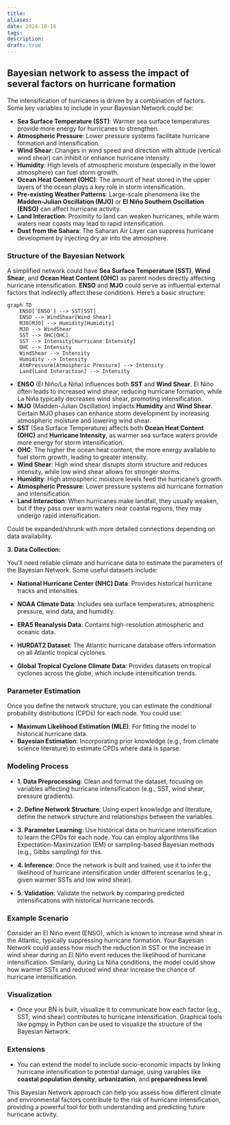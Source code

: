 ```yaml
---
title: 
aliases: 
date: 2024-10-16
tags: 
description:
draft: true
---
```


## Bayesian network to assess the impact of several factors on hurricane formation

The intensification of hurricanes is driven by a combination of factors. Some key variables to include in your Bayesian Network could be:

- **Sea Surface Temperature (SST)**: Warmer sea surface temperatures provide more energy for hurricanes to strengthen.
- **Atmospheric Pressure**: Lower pressure systems facilitate hurricane formation and intensification.
- **Wind Shear**: Changes in wind speed and direction with altitude (vertical wind shear) can inhibit or enhance hurricane intensity.
- **Humidity**: High levels of atmospheric moisture (especially in the lower atmosphere) can fuel storm growth.
- **Ocean Heat Content (OHC)**: The amount of heat stored in the upper layers of the ocean plays a key role in storm intensification.
- **Pre-existing Weather Patterns**: Large-scale phenomena like the **Madden-Julian Oscillation (MJO)** or **El Niño Southern Oscillation (ENSO)** can affect hurricane activity.
- **Land Interaction**: Proximity to land can weaken hurricanes, while warm waters near coasts may lead to rapid intensification.
- **Dust from the Sahara**: The Saharan Air Layer can suppress hurricane development by injecting dry air into the atmosphere.

### Structure of the Bayesian Network

A simplified network could have **Sea Surface Temperature (SST)**, **Wind Shear**, and **Ocean Heat Content (OHC)** as parent nodes directly affecting hurricane intensification. **ENSO** and **MJO** could serve as influential external factors that indirectly affect these conditions. Here’s a basic structure:

```mermaid
graph TD
    ENSO['ENSO'] --> SST[SST]
    ENSO --> WindShear[Wind Shear]
    MJO[MJO] --> Humidity[Humidity]
    MJO --> WindShear
    SST --> OHC[OHC]
    SST --> Intensity[Hurricane Intensity]
    OHC --> Intensity
    WindShear --> Intensity
    Humidity --> Intensity
    AtmPressure[Atmospheric Pressure] --> Intensity
    Land[Land Interaction] --> Intensity
```

- **ENSO** (El Niño/La Niña) influences both **SST** and **Wind Shear**. El Niño often leads to increased wind shear, reducing hurricane formation, while La Niña typically decreases wind shear, promoting intensification.
- **MJO** (Madden-Julian Oscillation) impacts **Humidity** and **Wind Shear**. Certain MJO phases can enhance storm development by increasing atmospheric moisture and lowering wind shear.
- **SST** (Sea Surface Temperature) affects both **Ocean Heat Content (OHC)** and **Hurricane Intensity**, as warmer sea surface waters provide more energy for storm intensification.
- **OHC**: The higher the ocean heat content, the more energy available to fuel storm growth, leading to greater intensity.
- **Wind Shear**: High wind shear disrupts storm structure and reduces intensity, while low wind shear allows for stronger storms.
- **Humidity**: High atmospheric moisture levels feed the hurricane’s growth.
- **Atmospheric Pressure**: Lower pressure systems aid hurricane formation and intensification.
- **Land Interaction**: When hurricanes make landfall, they usually weaken, but if they pass over warm waters near coastal regions, they may undergo rapid intensification.


Could be expanded/shrunk with more detailed connections depending on data availability.


**3. Data Collection:**

  You’ll need reliable climate and hurricane data to estimate the parameters of the Bayesian Network. Some useful datasets include:

- **National Hurricane Center (NHC) Data**: Provides historical hurricane tracks and intensities.

- **NOAA Climate Data**: Includes sea surface temperatures, atmospheric pressure, wind data, and humidity.

- **ERA5 Reanalysis Data**: Contains high-resolution atmospheric and oceanic data.

- **HURDAT2 Dataset**: The Atlantic hurricane database offers information on all Atlantic tropical cyclones.

- **Global Tropical Cyclone Climate Data**: Provides datasets on tropical cyclones across the globe, which include intensification trends.

### Parameter Estimation

Once you define the network structure, you can estimate the conditional probability distributions (CPDs) for each node. You could use:
- **Maximum Likelihood Estimation (MLE)**: For fitting the model to historical hurricane data.
- **Bayesian Estimation**: Incorporating prior knowledge (e.g., from climate science literature) to estimate CPDs where data is sparse.

### Modeling Process

- **1. Data Preprocessing**: Clean and format the dataset, focusing on variables affecting hurricane intensification (e.g., SST, wind shear, pressure gradients).

- **2. Define Network Structure**: Using expert knowledge and literature, define the network structure and relationships between the variables.

- **3. Parameter Learning**: Use historical data on hurricane intensification to learn the CPDs for each node. You can employ algorithms like Expectation-Maximization (EM) or sampling-based Bayesian methods (e.g., Gibbs sampling) for this.

- **4. Inference**: Once the network is built and trained, use it to infer the likelihood of hurricane intensification under different scenarios (e.g., given warmer SSTs and low wind shear).

- **5. Validation**: Validate the network by comparing predicted intensifications with historical hurricane records.

### Example Scenario

Consider an El Niño event (ENSO), which is known to increase wind shear in the Atlantic, typically suppressing hurricane formation. Your Bayesian Network could assess how much the reduction in SST or the increase in wind shear during an El Niño event reduces the likelihood of hurricane intensification. Similarly, during La Niña conditions, the model could show how warmer SSTs and reduced wind shear increase the chance of hurricane intensification.

### Visualization

- Once your BN is built, visualize it to communicate how each factor (e.g., SST, wind shear) contributes to hurricane intensification. Graphical tools like pgmpy in Python can be used to visualize the structure of the Bayesian Network.

### Extensions  

- You can extend the model to include socio-economic impacts by linking hurricane intensification to potential damage, using variables like **coastal population density**, **urbanization**, and **preparedness level**.

  
This Bayesian Network approach can help you assess how different climate and environmental factors contribute to the risk of hurricane intensification, providing a powerful tool for both understanding and predicting future hurricane activity.

